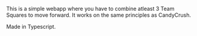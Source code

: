 This is a simple webapp where you have to combine atleast 3 Team Squares to move forward.
It works on the same principles as CandyCrush.

Made in Typescript.
